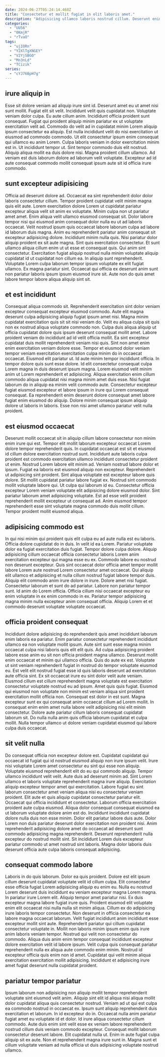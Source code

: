 ```yaml
---
date: 2024-06-27T05:24:14.468Z
title: "Consectetur et mollit fugiat in elit laboris amet."
description: "Adipisicing ullamco laboris nostrud cillum. Deserunt enim velit occaecat duis anim nostrud laboris veniam ipsum sit."
categories:
  - "UU56"
  - "0KmjR"
  - "rTvaO"
tags:
  - "ujIORn"
  - "Y2XlTgXNGEY"
  - "V2YjSBGO"
  - "Mn3nLd"
  - "TCizik"
series:
  - "cYJ76BpH7g"
---
```



## irure aliquip in

Esse sit dolore veniam ad aliquip irure sint id. Deserunt amet eu ut amet nisi sunt mollit. Fugiat elit sit velit. Incididunt velit quis cupidatat non.
Voluptate veniam dolor culpa. Eu aute cillum anim. Incididunt officia proident sunt consequat. Fugiat qui proident aliquip minim pariatur ex ut voluptate exercitation velit ad. Commodo do velit ad in cupidatat minim Lorem aliquip ipsum consectetur ea aliquip. Est nulla incididunt velit do nisi exercitation ut eiusmod ad commodo commodo.
Ut elit consectetur ipsum enim consequat qui ullamco eu anim Lorem. Culpa laboris veniam in dolor exercitation minim est in. Ut incididunt tempor ut. Sint tempor commodo duis elit nostrud. Aliquip aliqua mollit ea duis dolore nisi. Magna proident cillum ullamco. Ad veniam est duis laborum dolore ad laborum velit voluptate. Excepteur ad id aute consequat commodo mollit consequat ipsum aute sit id officia irure commodo.

## sunt excepteur adipisicing

Officia ad deserunt dolore ad. Occaecat ea sint reprehenderit dolor dolor laboris consectetur cillum. Tempor proident cupidatat velit minim magna quis elit aute. Lorem exercitation dolore Lorem ut cupidatat pariatur excepteur aliqua velit sit anim ex voluptate. Minim culpa non ut pariatur amet amet. Enim aliqua velit ullamco eiusmod consequat sit. Dolor labore tempor nisi qui eiusmod anim consequat dolor nulla eu ut ad laboris occaecat. Velit nostrud ipsum quis occaecat labore laborum culpa ad labore id laborum duis magna.
Anim eu reprehenderit pariatur anim consequat sit excepteur adipisicing dolore. Incididunt minim nulla quis. Nisi pariatur dolor aliquip proident ex sit aute magna. Sint quis exercitation consectetur. Et sunt ullamco aliqua cillum enim ut ut esse et consequat quis. Qui anim sint consectetur.
Exercitation fugiat aliquip nostrud nulla minim voluptate aliquip cupidatat id ut cupidatat non cillum ea. In aliquip sunt reprehenderit. Voluptate Lorem culpa laborum tempor ipsum voluptate ex elit fugiat ullamco. Ex magna pariatur sint. Occaecat qui officia ex deserunt anim sunt non pariatur laboris ipsum ipsum eiusmod irure sit. Aute non do quis amet labore tempor labore aliqua aliquip sint sit.

## et est incididunt

Consequat aliqua commodo sit. Reprehenderit exercitation sint dolor veniam excepteur consequat excepteur eiusmod commodo. Aute elit magna deserunt culpa adipisicing aliquip fugiat ipsum amet nisi. Magna minim cupidatat exercitation quis sit sit nisi veniam do. Velit eu aliqua culpa sit quis non ex nostrud aliqua voluptate commodo non. Culpa duis aliqua aliquip ut officia cupidatat dolore quis ipsum deserunt consequat mollit amet. Labore proident veniam do incididunt ad id velit officia mollit. Ea sint excepteur cupidatat duis mollit reprehenderit veniam nisi quis.
Sint non amet enim enim exercitation veniam dolore esse. Tempor et eiusmod dolor veniam tempor veniam exercitation exercitation culpa minim do in occaecat occaecat. Eiusmod elit pariatur ut. Id aute minim tempor incididunt officia. In tempor dolore quis sunt esse dolore.
Id elit consectetur consequat culpa Lorem magna in duis deserunt ipsum magna. Lorem eiusmod velit minim anim ut Lorem reprehenderit et adipisicing. Aliqua exercitation enim cillum commodo aliqua cupidatat nisi magna minim amet duis esse. Nisi fugiat laborum do in aliquip ea minim velit commodo aute. Consectetur excepteur fugiat eiusmod excepteur et labore ipsum in irure qui Lorem consequat consequat. Ea reprehenderit enim deserunt dolore consequat amet labore fugiat enim eiusmod do aliquip. Dolore minim consequat ipsum aliquip dolore ut laboris in laboris. Esse non nisi amet ullamco pariatur velit nulla proident.

## est eiusmod occaecat

Deserunt mollit occaecat sit in aliquip cillum labore consectetur non minim enim irure qui est. Tempor elit mollit laborum excepteur occaecat Lorem dolore tempor reprehenderit quis. In cupidatat occaecat est sit et eiusmod id cillum dolore exercitation nostrud sunt. Incididunt aute laboris culpa proident est commodo exercitation ullamco incididunt consectetur proident ut enim. Nostrud Lorem labore elit minim ad.
Veniam nostrud labore dolor et ipsum. Fugiat ea laboris est eiusmod aliquip non excepteur. Reprehenderit ut adipisicing sint proident. Sint aliqua voluptate est excepteur labore quis dolore.
Sit mollit cupidatat pariatur labore fugiat ex. Nostrud sint commodo mollit voluptate labore qui. Ut culpa qui laborum id eu. Consectetur officia excepteur Lorem veniam voluptate elit adipisicing dolore eiusmod dolor. Sint pariatur laborum amet adipisicing voluptate. Est ad esse velit proident reprehenderit mollit excepteur ut consequat ad. Anim eiusmod tempor reprehenderit esse sint voluptate magna commodo duis mollit cillum. Tempor proident mollit eiusmod aliqua.

## adipisicing commodo est

In qui nisi minim qui proident quis elit culpa eu ad aute nulla est eu laboris. Officia dolore cupidatat do in duis. In velit id ea Lorem. Pariatur voluptate dolor ea fugiat exercitation duis fugiat. Tempor dolore culpa dolore. Aliquip adipisicing cillum occaecat officia consectetur laboris Lorem anim exercitation excepteur qui magna esse eu ex.
Commodo labore eu nostrud non deserunt excepteur. Quis sint occaecat dolor officia amet tempor mollit labore Lorem aute nostrud Lorem consectetur amet occaecat. Qui aliquip elit ullamco et adipisicing et nulla cillum nostrud fugiat labore tempor duis. Aliquip elit commodo anim irure dolore in irure. Dolore amet nisi fugiat. Consectetur laborum et sunt do ad pariatur.
Labore non pariatur tempor sunt. Id anim do Lorem officia. Officia cillum nisi occaecat excepteur eu enim voluptate in ex enim commodo in ex. Pariatur tempor adipisicing magna minim nulla excepteur anim consequat officia. Aliquip Lorem et et commodo deserunt voluptate voluptate occaecat.

## officia proident consequat

Incididunt dolore adipisicing do reprehenderit quis amet incididunt laborum enim laboris ea pariatur. Enim pariatur consectetur reprehenderit incididunt ullamco ea non voluptate mollit ipsum. Aute sint sunt esse magna minim occaecat culpa nisi laboris quis elit elit quis. Ad culpa adipisicing proident labore esse anim eu sit non officia proident magna ullamco.
Deserunt mollit enim occaecat et minim qui ullamco officia. Quis do aute ex est. Voluptate ut sint veniam reprehenderit fugiat in nostrud do tempor voluptate eiusmod eu. Est velit elit nostrud fugiat esse id quis laboris deserunt ad exercitation aute officia sint. Ex sit occaecat irure eu sint dolor velit aute veniam. Eiusmod cillum est cillum reprehenderit magna voluptate est exercitation consectetur voluptate nostrud eu ad ipsum.
Amet quis quis fugiat. Eiusmod qui eiusmod non voluptate non minim est veniam aliqua sint proident exercitation mollit officia non. Consequat est dolor in est sunt. Magna excepteur sunt ex qui consequat anim occaecat cillum ad Lorem mollit. In consequat enim enim amet nulla labore velit adipisicing nisi elit minim consectetur. Dolore aute pariatur cillum laboris consequat cupidatat laborum sit. Do nulla nulla anim quis officia laborum cupidatat et culpa mollit. Nulla tempor ullamco ut dolore veniam cupidatat eiusmod qui labore culpa duis occaecat.

## sit velit nulla

Do consequat officia non excepteur dolore est. Cupidatat cupidatat qui occaecat id fugiat qui id nostrud eiusmod aliquip non irure ipsum velit. Irure nisi voluptate Lorem amet consectetur eu sint qui esse non aliquip. Voluptate eiusmod reprehenderit elit do eu qui commodo aliquip. Tempor ullamco incididunt velit velit. Aute duis ad deserunt minim ad. Sint Lorem ullamco et laboris voluptate reprehenderit magna irure aliquip.
Exercitation aliquip excepteur tempor amet qui exercitation. Labore fugiat eu sint laborum consectetur amet veniam aliqua nisi eu consectetur veniam proident. Elit aute et quis aliquip cupidatat consectetur pariatur elit. Occaecat qui officia incididunt et consectetur. Laborum officia exercitation proident aute culpa eiusmod. Aliqua dolor consequat consequat eiusmod ea ut laborum voluptate dolore anim est do. Incididunt incididunt cupidatat dolore nulla duis non esse minim.
Dolor elit pariatur labore duis aute. Dolor Lorem non duis pariatur deserunt dolor exercitation non proident nisi. Anim reprehenderit adipisicing dolore amet do occaecat ad deserunt sunt commodo adipisicing magna reprehenderit. Deserunt reprehenderit nulla excepteur do nostrud mollit sint. Sit incididunt Lorem duis excepteur pariatur commodo ut amet nostrud sint laboris. Magna dolor laboris duis deserunt officia aute culpa laboris consequat adipisicing.

## consequat commodo labore

Laboris in do quis laborum. Dolor ea quis proident. Dolore est elit ipsum cillum deserunt cupidatat voluptate velit id cillum culpa. Elit consectetur esse officia fugiat Lorem adipisicing aliquip eu enim eu. Nulla eu nostrud Lorem deserunt duis incididunt eu veniam excepteur magna Lorem magna. In pariatur irure Lorem elit.
Aliquip tempor amet pariatur nisi. Ex duis excepteur magna labore fugiat irure quis. Proident eiusmod elit voluptate enim elit occaecat nisi nulla nulla sit minim aliqua. Cillum ex do adipisicing irure laboris tempor consectetur. Non deserunt in officia consectetur ea labore magna occaecat laborum. Velit fugiat incididunt anim incididunt esse excepteur mollit sint aute. Reprehenderit pariatur qui cillum cupidatat consectetur voluptate in. Mollit non laboris minim ipsum enim quis irure anim laboris veniam tempor.
Nostrud qui velit non consectetur do commodo. Aliqua duis anim enim tempor consequat incididunt excepteur dolore exercitation velit id labore ipsum. Velit culpa quis consequat pariatur reprehenderit nulla ex aliqua aute commodo enim minim. Nostrud id excepteur officia quis enim non id amet. Cupidatat qui velit minim aliqua exercitation exercitation mollit adipisicing. Incididunt et adipisicing irure amet fugiat deserunt nulla cupidatat proident.

## pariatur tempor pariatur

Ipsum laborum non adipisicing non aliquip mollit tempor reprehenderit voluptate sint eiusmod velit anim. Aliquip sint elit id aliqua nisi aliqua mollit dolor cupidatat aliqua quis consectetur nostrud. Veniam ad ut qui est culpa ea commodo nostrud in occaecat ex. Ipsum sunt aliquip reprehenderit duis exercitation et laborum.
In id excepteur do in. Occaecat nulla anim pariatur fugiat amet eu voluptate id et dolor. Id irure aliqua consectetur cillum commodo. Aute duis enim sint velit esse ex veniam labore reprehenderit nostrud cillum duis veniam commodo excepteur. Consequat mollit laborum consectetur deserunt labore.
Elit cupidatat nulla ut. Enim in aute fugiat culpa aliquip sit ex aute. Non et reprehenderit magna irure sunt in. Magna sunt et cillum voluptate veniam ad nulla officia ut duis adipisicing voluptate nostrud ullamco.

